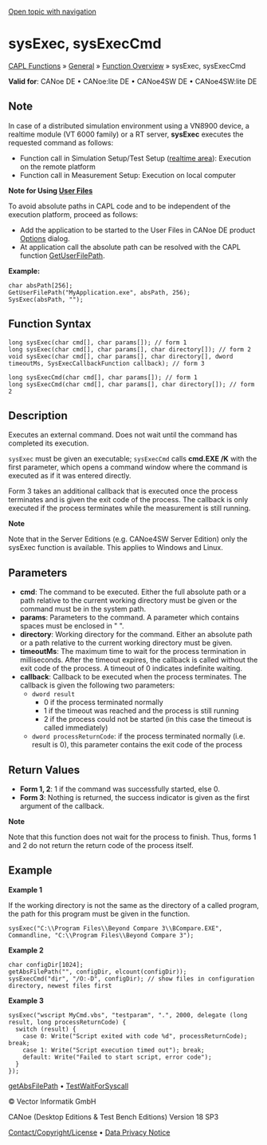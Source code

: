 [Open topic with navigation](../../../../../CANoeDEFamily.htm#Topics/CAPLFunctions/Other/Functions/CAPLfunctionSysExecSysExecCmd.md)

# sysExec, sysExecCmd

[CAPL Functions](../../CAPLfunctions.md) » [General](../CAPLGeneralStartPage.md) » [Function Overview](../CAPLfunctionsGeneralOverview.md) » sysExec, sysExecCmd

**Valid for**: CANoe DE • CANoe:lite DE • CANoe4SW DE • CANoe4SW:lite DE

## Note

In case of a distributed simulation environment using a VN8900 device, a realtime module (VT 6000 family) or a RT server, **sysExec** executes the requested command as follows:

- Function call in Simulation Setup/Test Setup ([realtime area](../../../CANoeCANalyzer/CANoeCANalyzerConcept.md)): Execution on the remote platform
- Function call in Measurement Setup: Execution on local computer

**Note for Using [User Files](../../../CANoeCANalyzer/Ribbon/File/Options/Extensions/ExtensionsUserFiles.md)**

To avoid absolute paths in CAPL code and to be independent of the execution platform, proceed as follows:

- Add the application to be started to the User Files in CANoe DE product [Options](../../../CANoeCANalyzer/Ribbon/File/Options/Extensions/ExtensionsUserFiles.md) dialog.
- At application call the absolute path can be resolved with the CAPL function [GetUserFilePath](CAPLfunctionGetUserFilePath.md).

**Example:**

```plaintext
char absPath[256];
GetUserFilePath("MyApplication.exe", absPath, 256);
SysExec(absPath, "");
```

## Function Syntax

```plaintext
long sysExec(char cmd[], char params[]); // form 1
long sysExec(char cmd[], char params[], char directory[]); // form 2
void sysExec(char cmd[], char params[], char directory[], dword timeoutMs, SysExecCallbackFunction callback); // form 3
```

```plaintext
long sysExecCmd(char cmd[], char params[]); // form 1
long sysExecCmd(char cmd[], char params[], char directory[]); // form 2
```

## Description

Executes an external command. Does not wait until the command has completed its execution.

`sysExec` must be given an executable; `sysExecCmd` calls **cmd.EXE /K** with the first parameter, which opens a command window where the command is executed as if it was entered directly.

Form 3 takes an additional callback that is executed once the process terminates and is given the exit code of the process. The callback is only executed if the process terminates while the measurement is still running.

**Note**

Note that in the Server Editions (e.g. CANoe4SW Server Edition) only the sysExec function is available. This applies to Windows and Linux.

## Parameters

- **cmd**: The command to be executed. Either the full absolute path or a path relative to the current working directory must be given or the command must be in the system path.
- **params**: Parameters to the command. A parameter which contains spaces must be enclosed in " ".
- **directory**: Working directory for the command. Either an absolute path or a path relative to the current working directory must be given.
- **timeoutMs**: The maximum time to wait for the process termination in milliseconds. After the timeout expires, the callback is called without the exit code of the process. A timeout of 0 indicates indefinite waiting.
- **callback**: Callback to be executed when the process terminates. The callback is given the following two parameters:
  - `dword result`
    - 0 if the process terminated normally
    - 1 if the timeout was reached and the process is still running
    - 2 if the process could not be started (in this case the timeout is called immediately)
  - `dword processReturnCode`: if the process terminated normally (i.e. result is 0), this parameter contains the exit code of the process

## Return Values

- **Form 1, 2**: 1 if the command was successfully started, else 0.
- **Form 3**: Nothing is returned, the success indicator is given as the first argument of the callback.

**Note**

Note that this function does not wait for the process to finish. Thus, forms 1 and 2 do not return the return code of the process itself.

## Example

**Example 1**

If the working directory is not the same as the directory of a called program, the path for this program must be given in the function.

```plaintext
sysExec("C:\\Program Files\\Beyond Compare 3\\BCompare.EXE", Commandline, "C:\\Program Files\\Beyond Compare 3");
```

**Example 2**

```plaintext
char configDir[1024];
getAbsFilePath("", configDir, elcount(configDir));
sysExecCmd("dir", "/O:-D", configDir); // show files in configuration directory, newest files first
```

**Example 3**

```plaintext
sysExec("wscript MyCmd.vbs", "testparam", ".", 2000, delegate (long result, long processReturnCode) {
  switch (result) {
    case 0: Write("Script exited with code %d", processReturnCode); break;
    case 1: Write("Script execution timed out"); break;
    default: Write("Failed to start script, error code");
  }
});
```

[getAbsFilePath](CAPLfunctionGetAbsFilePath.md) • [TestWaitForSyscall](../../Test/Functions/CAPLfunctionTestWaitForSyscall.md)

© Vector Informatik GmbH

CANoe (Desktop Editions & Test Bench Editions) Version 18 SP3

[Contact/Copyright/License](../../../Shared/ContactCopyrightLicense.md) • [Data Privacy Notice](https://www.vector.com/int/en/company/get-info/privacy-policy/)

